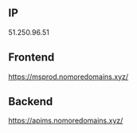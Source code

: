 ## IP 
51.250.96.51
  
## Frontend
https://msprod.nomoredomains.xyz/
  
## Backend
https://apims.nomoredomains.xyz/